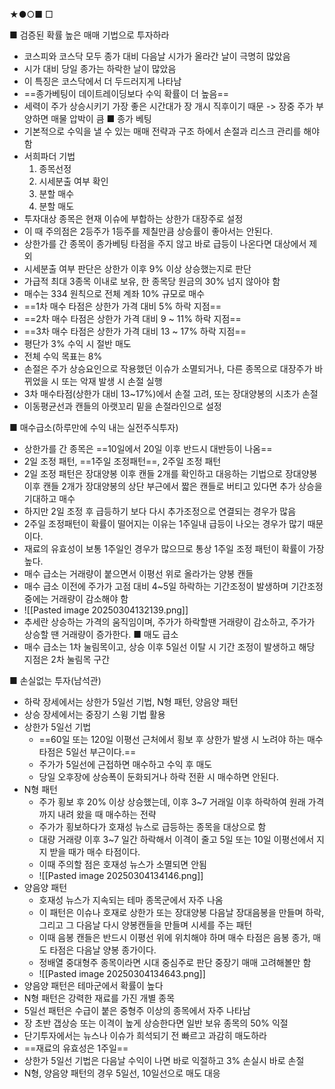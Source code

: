 ★●○■ □

■ 검증된 확률 높은 매매 기법으로 투자하라
+ 코스피와 코스닥 모두 종가 대비 다음날 시가가 올라간 날이 극명히 많았음
+ 시가 대비 당일 종가는 하락한 날이 많았음
+ 이 특징은 코스닥에서 더 두드러지게 나타남
+ ==종가베팅이 데이트레이딩보다 수익 확률이 더 높음==
+ 세력이 주가 상승시키기 가장 좋은 시간대가 장 개시 직후이기 때문 -> 장중 주가 부양하면 매물 압박이 큼
■ 종가 베팅
+ 기본적으로 수익을 낼 수 있는 매매 전략과 구조 하에서 손절과 리스크 관리를 해야 함
+ 서희파더 기법
  1. 종목선정 
  2. 시세분출 여부 확인
  3. 분할 매수 
  4. 분할 매도
+ 투자대상 종목은 현재 이슈에 부합하는 상한가 대장주로 설정
+ 이 때 주의점은 2등주가 1등주를 제칠만큼 상승률이 좋아서는 안된다.
+ 상한가를 간 종목이 종가베팅 타점을 주지 않고 바로 급등이 나온다면 대상에서 제외
+ 시세분출 여부 판단은 상한가 이후 9% 이상 상승했는지로 판단
+ 가급적 최대 3종목 이내로 보유, 한 종목당 원금의 30% 넘지 않아야 함
+ 매수는 334 원칙으로 전체 계좌 10% 규모로 매수
+ ==1차 매수 타점은 상한가 가격 대비 5% 하락 지점==
+ ==2차 매수 타점은 상한가 가격 대비 9 ~ 11% 하락 지점==
+ ==3차 매수 타점은 상한가 가격 대비 13 ~ 17% 하락 지점==
+ 평단가 3% 수익 시 절반 매도
+ 전체 수익 목표는 8% 
+ 손절은 주가 상승요인으로 작용했던 이슈가 소멸되거나, 다른 종목으로 대장주가 바뀌었을 시 또는 악재 발생 시 손절 실행
+ 3차 매수타점(상한가 대비 13~17%)에서 손절 고려, 또는 장대양봉의 시초가 손절
+ 이동평균선과 캔들의 아랫꼬리 밑을 손절라인으로 설정

■ 매수급소(하루만에 수익 내는 실전주식투자)
+ 상한가를 간 종목은 ==10일에서 20일 이후 반드시 대반등이 나옴==
+ 2일 조정 패턴, ==1주일 조정패턴==, 2주일 조정 패턴
+ 2일 조정 패턴은 장대양봉 이후 캔들 2개를 확인하고 대응하는 기법으로 장대양봉 이후 캔들 2개가 장대양봉의 상단 부근에서 짧은 캔들로 버티고 있다면 추가 상승을 기대하고 매수
+ 하지만 2일 조정 후 급등하기 보다 다시 추가조정으로 연결되는 경우가 많음
+ 2주일 조정패턴이 확률이 떨어지는 이유는 1주일내 급등이 나오는 경우가 많기 때문이다.
+ 재료의 유효성이 보통 1주일인 경우가 많으므로 통상 1주일 조정 패턴이 확률이 가장 높다.
+ 매수 급소는 거래량이 붙으면서 이평선 위로 올라가는 양봉 캔들
+ 매수 급소 이전에 주가가 고점 대비 4~5일 하락하는 기간조정이 발생하며 기간조정 중에는 거래량이 감소해야 함
+ ![[Pasted image 20250304132139.png]]
+ 추세란 상승하는 가격의 움직임이며, 주가가 하락할땐 거래량이 감소하고, 주가가 상승할 땐 거래량이 증가한다.
■ 매도 급소
+ 매수 급소는 1차 눌림목이고, 상승 이후 5일선 이탈 시 기간 조정이 발생하고 해당 지점은 2차 눌림목 구간

■ 손실없는 투자(남석관)
+ 하락 장세에서는 상한가 5일선 기법, N형 패턴, 양음양 패턴
+ 상승 장세에서는 중장기 스윙 기법 활용
+ 상한가 5일선 기법
	+ ==60일 또는 120일 이평선 근처에서 횡보 후 상한가 발생 시 노려야 하는 매수 타점은 5일선 부근이다.==
	+ 주가가 5일선에 근접하면 매수하고 수익 후 매도
	+ 당일 오후장에 상승폭이 둔화되거나 하락 전환 시 매수하면 안된다.
+ N형 패턴
	+ 주가 횡보 후 20% 이상 상승했는데, 이후 3~7 거래일 이후 하락하여 원래 가격까지 내려 왔을 때 매수하는 전략
	+ 주가가 횡보하다가 호재성 뉴스로 급등하는 종목을 대상으로 함
	+ 대량 거래량 이후 3~7 일간 하락해서 이격이 줄고 5일 또는 10일 이평선에서 지지 받을 때가 매수 타점이다.
	+ 이때 주의할 점은 호재성 뉴스가 소멸되면 안됨
	+ ![[Pasted image 20250304134146.png]]
+ 양음양 패턴
	+ 호재성 뉴스가 지속되는 테마 종목군에서 자주 나옴
	+ 이 패턴은 이슈나 호재로 상한가 또는 장대양봉 다음날 장대음봉을 만들며 하락, 그리고 그 다음날 다시 양봉캔들을 만들며 시세를 주는 패턴
	+ 이때 음봉 캔들은 반드시 이평선 위에 위치해야 하며 매수 타점은 음봉 종가, 매도 타점은 다음날 양봉 종가이다.
	+ 정배열 중대형주 종목이라면 시대 중심주로 판단 중장기 매매 고려해볼만 함
	+ ![[Pasted image 20250304134643.png]]
+ 양음양 패턴은 테마군에서 확률이 높다
+ N형 패턴은 강력한 재료를 가진 개별 종목
+ 5일선 패턴은 수급이 붙은 중형주 이상의 종목에서 자주 나타남
+ 장 초반 갭상승 또는 이격이 높게 상승한다면 일반 보유 종목의 50% 익절
+ 단기투자에서는 뉴스나 이슈가 희석되기 전 빠르고 과감히 매도하라
+ ==재료의 유효성은 1주일==
+ 상한가 5일선 기법은 다음날 수익이 나면 바로 익절하고 3% 손실시 바로 손절
+ N형, 양음양 패턴의 경우 5일선, 10일선으로 매도 대응